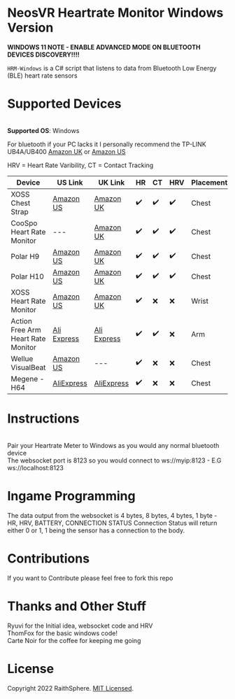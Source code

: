 # NeosVR Heartrate Monitor Windows Version

<B>WINDOWS 11 NOTE - ENABLE ADVANCED MODE ON BLUETOOTH DEVICES DISCOVERY!!!!</B>

`HRM-Windows` is a C# script that listens to data from Bluetooth Low Energy (BLE) heart rate sensors 

# Supported Devices
<BR><B>Supported OS</B>: Windows 
  
For bluetooth if your PC lacks it I personally recommend the TP-LINK UB4A/UB400 [Amazon UK](https://www.amazon.co.uk/TP-LINK-UB4A-Bluetooth-Computer-Receiver/dp/B07YLDVM6B/) or [Amazon US](https://www.amazon.com/TP-Link-Bluetooth-Receiver-Controllers-UB400/dp/B07V1SZCY6/)

HRV = Heart Rate Varibility, CT = Contact Tracking

Device | US Link | UK Link | HR | CT | HRV | Placement
--- | --- | --- | --- | --- | --- | ---
XOSS Chest Strap | [Amazon US](https://www.amazon.com/XOSS-Monitor-Bluetooth-Wireless-Accessories/dp/B0822SFPTF/ref=sr_1_2?dchild=1&keywords=xoss+hrm&sr=8-2) | [Amazon UK](https://www.amazon.co.uk/XOSS-Monitor-Bluetooth-Waterproof-Computers/dp/B087LWS3BN/ref=sr_1_7?dchild=1&keywords=Xoss&qid=1604476420&sr=8-7) | ✔️ | ✔️ | ✔️ | Chest
CooSpo Heart Rate Monitor | --- | [Amazon UK](https://www.amazon.co.uk/CooSpo-Monitor-Bluetooth-Training-concept2/dp/B07SFTNXSD/) | ✔️ | ✔️ | ✔️| Chest
Polar H9 | [Amazon US](https://www.amazon.com/POLAR-H9-Heart-Rate-Sensor/dp/B08GHH4ZKL) |  [Amazon UK](https://www.amazon.co.uk/POLAR-Unisexs-Sensor-Bluetooth-Waterproof-Monitor/dp/B08411DQ96) | ✔️ | ✔️ | ✔️ | Chest
Polar H10 | [Amazon US](https://www.amazon.com/Polar-Heart-Rate-Monitor-Women/dp/B07PM54P4N/ref=sr_1_4?dchild=1&keywords=Polar+H9&sr=8-4) | [Amazon UK](https://www.amazon.co.uk/Polar-Monitor-Bluetooth-Waterproof-Sensor/dp/B07PM54P4N) | ✔️ | ✔️ | ✔️ | Chest
XOSS Heart Rate Monitor | [Amazon US](https://www.amazon.com/XOSS-Optical-Bluetooth-Wireless-Accessories/dp/B07H3QN6JC/ref=sr_1_13?dchild=1&keywords=XOSS&qid=1605379692&sr=8-13) | [Amazon UK](https://www.amazon.co.uk/XOSS-Monitor-Bluetooth-Smart-phone-Computer/dp/B07QLQM5VG/ref=sr_1_8?dchild=1&keywords=Xoss&qid=1605379649&sr=8-8) | ✔️ | ❌ | ❌ | Wrist
Action Free Arm Heart Rate Monitor | [Ali Express](https://www.aliexpress.com/item/4000900323749.html) | [Ali Express](https://www.aliexpress.com/item/4000900323749.html) | ✔️ | ✔️ | ❌ | Arm
Wellue VisualBeat | [Amazon US](https://www.amazon.com/Wellue-VisualBeat-Bluetooth-Exercise-Waterproof/dp/B07Y744XM8) | --- | ✔️ | ❌ | ❌ | Chest
Megene - H64 | [AliExpress](https://www.aliexpress.com/item/1005001484047949.html?spm=a2g0s.9042311.0.0.51fa4c4di3HBjE) | [AliExpress](https://www.aliexpress.com/item/1005001484047949.html?spm=a2g0s.9042311.0.0.51fa4c4di3HBjE) | ✔️ | ❌ | ❌| Chest

# Instructions
<BR>Pair your Heartrate Meter to Windows as you would any normal bluetooth device
<BR>The websocket port is 8123 so you would connect to ws://myip:8123 - E.G ws://localhost:8123

# Ingame Programming
The data output from the websocket is 4 bytes, 8 bytes, 4 bytes, 1 byte - HR, HRV, BATTERY, CONNECTION STATUS
Connection Status will return either 0 or 1, 1 being the sensor has a connection to the body.

# Contributions
If you want to Contribute please feel free to fork this repo

# Thanks and Other Stuff
Ryuvi for the Initial idea, websocket code and HRV
<BR>ThomFox for the basic windows code!
<BR>Carte Noir for the coffee for keeping me going

# License
Copyright 2022 RaithSphere.
[MIT Licensed](https://github.com/RaithSphere/NeosVR-Stuff/blob/main/HRM/LICENSE).
